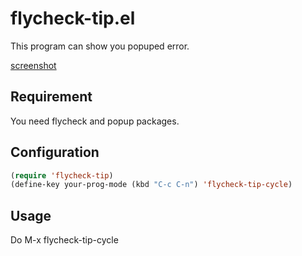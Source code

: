# flycheck-tip.el

This program can show you popuped error.

[screenshot](https://lh3.googleusercontent.com/-xQ9YEUo-ufc/UmSXPW51F5I/AAAAAAAACvw/VmendRlrXlA/s640/Screenshot%2520from%25202013-10-20%252022%253A51%253A32.png)

## Requirement

You need flycheck and popup packages.

## Configuration
```lisp
(require 'flycheck-tip)
(define-key your-prog-mode (kbd "C-c C-n") 'flycheck-tip-cycle)
```

## Usage

Do M-x flycheck-tip-cycle
